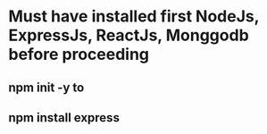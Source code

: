 # Must have installed first NodeJs, ExpressJs, ReactJs, Monggodb before proceeding
## npm init -y to 
## npm install express
